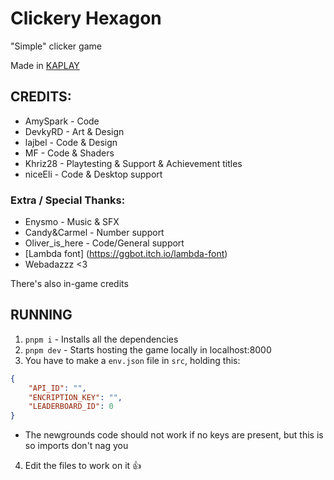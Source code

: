 # Clickery Hexagon

"Simple" clicker game

Made in [KAPLAY](https://kaplayjs.com)

## CREDITS:
- AmySpark - Code
- DevkyRD - Art & Design
- lajbel - Code & Design
- MF - Code & Shaders
- Khriz28 - Playtesting & Support & Achievement titles
- niceEli - Code & Desktop support

### Extra / Special Thanks:
- Enysmo - Music & SFX
- Candy&Carmel - Number support
- Oliver_is_here - Code/General support
- [Lambda font] (https://ggbot.itch.io/lambda-font)
- Webadazzz <3

There's also in-game credits

## RUNNING
1. `pnpm i` - Installs all the dependencies
2. `pnpm dev` - Starts hosting the game locally in localhost:8000
3. You have to make a `env.json` file in `src`, holding this:
```json
{
	"API_ID": "",
	"ENCRIPTION_KEY": "",
	"LEADERBOARD_ID": 0
}
```
- The newgrounds code should not work if no keys are present, but this is so imports don't nag you
4. Edit the files to work on it :thumbsup:
